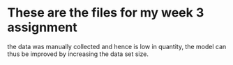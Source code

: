 <h1>These are the files for my week 3 assignment </h1>



the data was manually collected and hence is low in quantity, 
the model can thus be improved by increasing the data set size.
